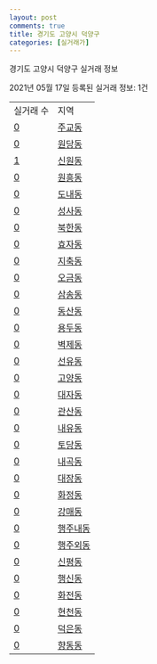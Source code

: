 ```yaml
---
layout: post
comments: true
title: 경기도 고양시 덕양구
categories: [실거래가]
---
```


경기도 고양시 덕양구 실거래 정보

2021년 05월 17일 등록된 실거래 정보: 1건


<table>
  <tr>
    <td>실거래 수</td>
    <td>지역</td>
  </tr>

  
  <tr>
    <td><a href="4128110100.html">0</a></td>
    <td><a href="4128110100.html">주교동</a></td>
  </tr>
    

  <tr>
    <td><a href="4128110200.html">0</a></td>
    <td><a href="4128110200.html">원당동</a></td>
  </tr>
    

  <tr>
    <td><a href="4128110300.html">1</a></td>
    <td><a href="4128110300.html">신원동</a></td>
  </tr>
    

  <tr>
    <td><a href="4128110400.html">0</a></td>
    <td><a href="4128110400.html">원흥동</a></td>
  </tr>
    

  <tr>
    <td><a href="4128110500.html">0</a></td>
    <td><a href="4128110500.html">도내동</a></td>
  </tr>
    

  <tr>
    <td><a href="4128110600.html">0</a></td>
    <td><a href="4128110600.html">성사동</a></td>
  </tr>
    

  <tr>
    <td><a href="4128110700.html">0</a></td>
    <td><a href="4128110700.html">북한동</a></td>
  </tr>
    

  <tr>
    <td><a href="4128110800.html">0</a></td>
    <td><a href="4128110800.html">효자동</a></td>
  </tr>
    

  <tr>
    <td><a href="4128110900.html">0</a></td>
    <td><a href="4128110900.html">지축동</a></td>
  </tr>
    

  <tr>
    <td><a href="4128111000.html">0</a></td>
    <td><a href="4128111000.html">오금동</a></td>
  </tr>
    

  <tr>
    <td><a href="4128111100.html">0</a></td>
    <td><a href="4128111100.html">삼송동</a></td>
  </tr>
    

  <tr>
    <td><a href="4128111200.html">0</a></td>
    <td><a href="4128111200.html">동산동</a></td>
  </tr>
    

  <tr>
    <td><a href="4128111300.html">0</a></td>
    <td><a href="4128111300.html">용두동</a></td>
  </tr>
    

  <tr>
    <td><a href="4128111400.html">0</a></td>
    <td><a href="4128111400.html">벽제동</a></td>
  </tr>
    

  <tr>
    <td><a href="4128111500.html">0</a></td>
    <td><a href="4128111500.html">선유동</a></td>
  </tr>
    

  <tr>
    <td><a href="4128111600.html">0</a></td>
    <td><a href="4128111600.html">고양동</a></td>
  </tr>
    

  <tr>
    <td><a href="4128111700.html">0</a></td>
    <td><a href="4128111700.html">대자동</a></td>
  </tr>
    

  <tr>
    <td><a href="4128111800.html">0</a></td>
    <td><a href="4128111800.html">관산동</a></td>
  </tr>
    

  <tr>
    <td><a href="4128111900.html">0</a></td>
    <td><a href="4128111900.html">내유동</a></td>
  </tr>
    

  <tr>
    <td><a href="4128112000.html">0</a></td>
    <td><a href="4128112000.html">토당동</a></td>
  </tr>
    

  <tr>
    <td><a href="4128112100.html">0</a></td>
    <td><a href="4128112100.html">내곡동</a></td>
  </tr>
    

  <tr>
    <td><a href="4128112200.html">0</a></td>
    <td><a href="4128112200.html">대장동</a></td>
  </tr>
    

  <tr>
    <td><a href="4128112300.html">0</a></td>
    <td><a href="4128112300.html">화정동</a></td>
  </tr>
    

  <tr>
    <td><a href="4128112400.html">0</a></td>
    <td><a href="4128112400.html">강매동</a></td>
  </tr>
    

  <tr>
    <td><a href="4128112500.html">0</a></td>
    <td><a href="4128112500.html">행주내동</a></td>
  </tr>
    

  <tr>
    <td><a href="4128112600.html">0</a></td>
    <td><a href="4128112600.html">행주외동</a></td>
  </tr>
    

  <tr>
    <td><a href="4128112700.html">0</a></td>
    <td><a href="4128112700.html">신평동</a></td>
  </tr>
    

  <tr>
    <td><a href="4128112800.html">0</a></td>
    <td><a href="4128112800.html">행신동</a></td>
  </tr>
    

  <tr>
    <td><a href="4128112900.html">0</a></td>
    <td><a href="4128112900.html">화전동</a></td>
  </tr>
    

  <tr>
    <td><a href="4128113000.html">0</a></td>
    <td><a href="4128113000.html">현천동</a></td>
  </tr>
    

  <tr>
    <td><a href="4128113100.html">0</a></td>
    <td><a href="4128113100.html">덕은동</a></td>
  </tr>
    

  <tr>
    <td><a href="4128113200.html">0</a></td>
    <td><a href="4128113200.html">향동동</a></td>
  </tr>
    


</table>
    
